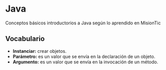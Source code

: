 # Java
Conceptos básicos introductorios a Java según lo aprendido en MisionTic

## Vocabulario

<!--Para colocar una palabra en negrita usas ** sin espacios en cada lado-->
* **Instanciar:** crear objetos.
* **Parámetro:** es un valor que se envía en la declaración de un objeto.
* **Argumento:** es un valor que se envía en la invocación de un método.

